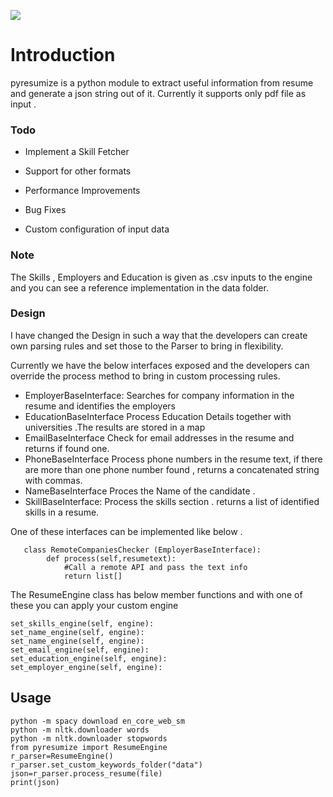 
  

![](https://github.com/karthagokul/pyresumize/blob/main/logo.png)

  

# Introduction

pyresumize is a python module to extract useful information from resume and generate a json string out of it. Currently it supports only pdf file as input .

  

### Todo

* Implement a Skill Fetcher

* Support for other formats

* Performance Improvements

* Bug Fixes

* Custom configuration of input data

  

### Note

The Skills , Employers and Education is given as .csv inputs to the engine and you can see a reference implementation in the data folder.

  

### Design

I have changed the Design in such a way that the developers can create own parsing rules and set those to the Parser to bring in flexibility.

Currently we have the below interfaces exposed and the developers can override the process method to bring in custom processing rules. 

 - EmployerBaseInterface:
Searches for company information in the resume and identifies the employers
 - EducationBaseInterface
Process Education Details together with universities .The results are stored in a map
 - EmailBaseInterface
Check for email addresses in the resume and returns if found one.
 - PhoneBaseInterface
Process phone numbers in the resume text, if there are more than one phone number found , returns a concatenated string with commas.
 - NameBaseInterface
Proces the Name of the candidate .
 - SkillBaseInterface:
Process the skills section . returns a list of identified skills in a resume.

One of these interfaces can be implemented like below .

	   class RemoteCompaniesChecker (EmployerBaseInterface):
		    def process(self,resumetext):
		    	#Call a remote API and pass the text info
		    	return list[]

The ResumeEngine class has below member functions and with one of these you can apply your custom engine 

    set_skills_engine(self, engine):
    set_name_engine(self, engine):
    set_name_engine(self, engine):
    set_email_engine(self, engine):
    set_education_engine(self, engine):
    set_employer_engine(self, engine):


  

## Usage

    python -m spacy download en_core_web_sm    
    python -m nltk.downloader words    
    python -m nltk.downloader stopwords    
    from pyresumize import ResumeEngine    
    r_parser=ResumeEngine()    
    r_parser.set_custom_keywords_folder("data")    
    json=r_parser.process_resume(file)    
    print(json)
